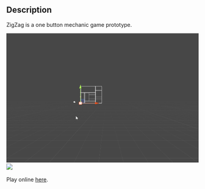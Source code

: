 ## Description 
ZigZag is a one button mechanic game prototype.

![](Images/Gif0.gif)  
![](Images/Gif1.gif)

Play online [here](https://cholushkin.github.io/webgl/zigzag/index.html).


